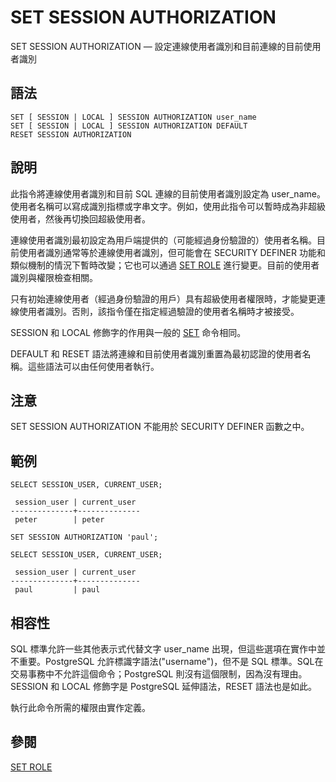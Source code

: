# SET SESSION AUTHORIZATION

SET SESSION AUTHORIZATION — 設定連線使用者識別和目前連線的目前使用者識別

## 語法

```text
SET [ SESSION | LOCAL ] SESSION AUTHORIZATION user_name
SET [ SESSION | LOCAL ] SESSION AUTHORIZATION DEFAULT
RESET SESSION AUTHORIZATION
```

## 說明

此指令將連線使用者識別和目前 SQL 連線的目前使用者識別設定為 user\_name。使用者名稱可以寫成識別指標或字串文字。例如，使用此指令可以暫時成為非超級使用者，然後再切換回超級使用者。

連線使用者識別最初設定為用戶端提供的（可能經過身份驗證的）使用者名稱。目前使用者識別通常等於連線使用者識別，但可能會在 SECURITY DEFINER 功能和類似機制的情況下暫時改變；它也可以通過 [SET ROLE](set-role.md) 進行變更。目前的使用者識別與權限檢查相關。

只有初始連線使用者（經過身份驗證的用戶）具有超級使用者權限時，才能變更連線使用者識別。否則，該指令僅在指定經過驗證的使用者名稱時才被接受。

SESSION 和 LOCAL 修飾字的作用與一般的 [SET](set.md) 命令相同。

DEFAULT 和 RESET 語法將連線和目前使用者識別重置為最初認證的使用者名稱。這些語法可以由任何使用者執行。

## 注意

SET SESSION AUTHORIZATION 不能用於 SECURITY DEFINER 函數之中。

## 範例

```text
SELECT SESSION_USER, CURRENT_USER;

 session_user | current_user 
--------------+--------------
 peter        | peter

SET SESSION AUTHORIZATION 'paul';

SELECT SESSION_USER, CURRENT_USER;

 session_user | current_user 
--------------+--------------
 paul         | paul
```

## 相容性

SQL 標準允許一些其他表示式代替文字 user\_name 出現，但這些選項在實作中並不重要。PostgreSQL 允許標識字語法\("username"\)，但不是 SQL 標準。SQL在交易事務中不允許這個命令；PostgreSQL 則沒有這個限制，因為沒有理由。SESSION 和 LOCAL 修飾字是 PostgreSQL 延伸語法，RESET 語法也是如此。

執行此命令所需的權限由實作定義。

## 參閱

[SET ROLE](set-role.md)

